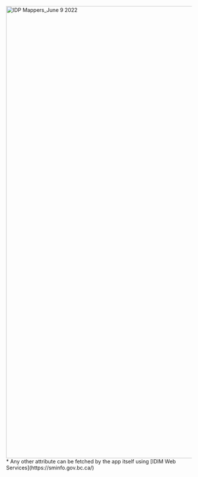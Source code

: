 <img width="1224" alt="IDP Mappers_June 9 2022" src="https://user-images.githubusercontent.com/56739669/172924027-891f22c4-4d6b-48a1-bf41-54babf0d87a9.png">
* Any other attribute can be fetched by the app itself using [IDIM Web Services](https://sminfo.gov.bc.ca/)